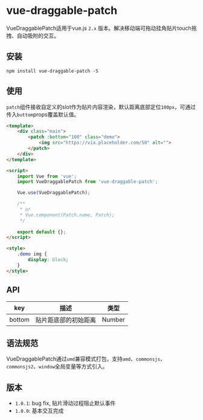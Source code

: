 # vue-draggable-patch

VueDraggablePatch适用于vue.js `2.x` 版本。解决移动端可拖动挂角贴片touch拖拽、自动吸附的交互。

## 安装

```shell
npm install vue-draggable-patch -S
```

## 使用

`patch`组件接收自定义的slot作为贴片内容渲染，默认距离底部定位`100px`，可通过传入`buttom`props覆盖默认值。

```html
<template>
    <div class="main">
        <patch :bottom="100" class="demo">
            <img src="https://via.placeholder.com/50" alt="">
        </patch>
    </div>
</template>

<script>
    import Vue from 'vue';
    import VueDraggablePatch from 'vue-draggable-patch';

    Vue.use(VueDraggablePatch);

    /**
     * or
     * Vue.component(Patch.name, Patch);
     */
    
    export default {};
</script>

<style>
    .demo img {
        display: block;
    }
</style>
```

## API

| key | 描述 | 类型 |
| ----- | ----- | ----- |
| bottom | 贴片距底部的初始距离 | Number |

## 语法规范

VueDraggablePatch通过`umd`兼容模式打包，支持`amd`、`commonsjs`、`commonsjs2`、`window`全局变量等方式引入。

## 版本

+ `1.0.1`: bug fix, 贴片滑动过程阻止默认事件
+ `1.0.0`: 基本交互完成
